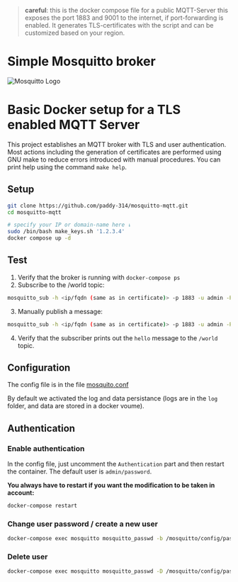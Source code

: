 > **careful**: this is the docker compose file for a public MQTT-Server 
this exposes the port 1883 and 9001 to the internet, if port-forwarding is enabled. It generates TLS-certificates with the script and can be customized based on your region.

# Simple Mosquitto broker

![Mosquitto Logo](https://mosquitto.org/images/mosquitto-text-side-28.png 'Mosquitto')

# Basic Docker setup for a TLS enabled MQTT Server

This project establishes an MQTT broker with TLS and user
authentication.  Most actions including the generation of certificates
are performed using GNU make to reduce errors introduced with manual
procedures.  You can print help using the command `make help`.

## Setup

```bash
git clone https://github.com/paddy-314/mosquitto-mqtt.git
cd mosquitto-mqtt

# specify your IP or domain-name here ↓
sudo /bin/bash make_keys.sh '1.2.3.4'
docker compose up -d
```

## Test

1. Verify that the broker is running with `docker-compose ps`
2. Subscribe to the /world topic:
```bash
mosquitto_sub -h <ip/fqdn (same as in certificate)> -p 1883 -u admin -P 'password' --cafile mqtt/certs/ca.crt --cert mqtt/certs/client.crt --key mqtt/certs/client.key -t /world
```
3. Manually publish a message:
```bash
mosquitto_sub -h <ip/fqdn (same as in certificate)> -p 1883 -u admin -P 'password' --cafile mqtt/certs/ca.crt --cert mqtt/certs/client.crt --key mqtt/certs/client.key -m hello -t /world
```
4. Verify that the subscriber prints out the `hello` message to the `/world` topic.

## Configuration

The config file is in the file [mosquito.conf](./config/mosquitto.conf)

By default we activated the log and data persistance (logs are in the `log` folder, and data are stored in a docker voume).

## Authentication

### Enable authentication

In the config file, just uncomment the `Authentication` part and then restart the container.
The default user is `admin/password`.

**You always have to restart if you want the modification to be taken in account:**

```bash
docker-compose restart
```

### Change user password / create a new user

```bash
docker-compose exec mosquitto mosquitto_passwd -b /mosquitto/config/password.txt user password
```

### Delete user

```bash
docker-compose exec mosquitto mosquitto_passwd -D /mosquitto/config/password.txt user
```
